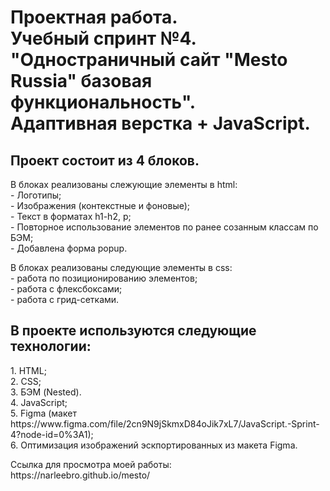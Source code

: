  <h1 text-align="center">Проектная работа.<br/> Учебный спринт №4.<br/> "Одностраничный сайт "Mesto Russia" базовая функциональность". <br/> Адаптивная верстка  + JavaScript. </h1>
<h2 text-align="center">Проект состоит из 4 блоков.</h2>
<p text-align="start">В блоках реализованы слежующие элементы в html:<br/>
- Логотипы; <br/>
- Изображения (контекстные и фоновые);<br/>
- Текст в форматах h1-h2, p;<br/>
- Повторное использование элементов по ранее созанным классам по БЭМ;<br/>
- Добавлена форма popup.<br/>
<p text-align="start">В блоках реализованы следующие элементы в css:<br/>
- работа по позиционированию элементов;<br/>
- работа с флексбоксами;<br/>
- работа с грид-сетками.<br/>
<h2 text-align="center">В проекте используются следующие технологии:</h2>
<p text-align="start">
1. HTML;<br/>
2. CSS;<br/>
3. БЭМ (Nested).<br/>
4. JavaScript;<br/>
5. Figma (макет https://www.figma.com/file/2cn9N9jSkmxD84oJik7xL7/JavaScript.-Sprint-4?node-id=0%3A1);<br/>
6. Оптимизация изображений эскпортированных из макета Figma.</p>
<p> Ссылка для просмотра моей работы:<br/> https://narleebro.github.io/mesto/</p>